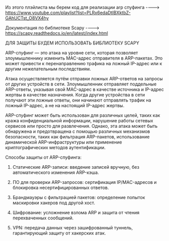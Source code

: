 Из этого плэйлиста мы берем код для реализации arp спуфинга ---->
https://www.youtube.com/playlist?list=PLRx6edaDtIBXktbZ-GAhUCTst_O8VX4hy

Документация по библиотеке Scapy ---->
https://scapy.readthedocs.io/en/latest/index.html

ДЛЯ ЗАЩИТЫ БУДЕМ ИСПОЛЬЗОВАТЬ БИБЛИОТЕКУ SCAPY

ARP-спуфинг — это атака на уровне сети, которая позволяет злоумышленнику изменить MAC-адрес отправителя в ARP-пакетах. Это может привести к перенаправлению трафика на ложный IP-адрес или к другим нежелательным последствиям.

Атака осуществляется путём отправки ложных ARP-ответов на запросы от других устройств в сети. Злоумышленник отправляет поддельные ARP-ответы, указывая свой MAC-адрес в качестве источника и IP-адрес жертвы в качестве назначения. Когда другие устройства в сети получают эти ложные ответы, они начинают отправлять трафик на ложный IP-адрес, а не на настоящий IP-адрес жертвы.

ARP-спуфинг может быть использован для различных целей, таких как кража конфиденциальной информации, нарушение работы сетевых сервисов или просто для развлечения. Однако, эта атака может быть обнаружена и предотвращена с помощью различных механизмов безопасности, таких как фильтрация ARP-пакетов, использование динамической ARP-инфраструктуры или применение криптографических методов аутентификации.

Способы защиты от ARP-спуфинга:

1) Статические ARP-записи: введение записей вручную, без автоматического изменения ARP-кэша.

2) ПО для проверки ARP-запросов: сертификация IP/MAC-адресов и блокировка несертифицированных ответов.

3) Брандмауэры с фильтрацией пакетов: определение попыток маскировки хакеров под другой хост.

4) Шифрование: усложнение взлома ARP и защита от чтения перехваченных сообщений.

5) VPN: передача данных через зашифрованный туннель, гарантирующий защиту от хакерских атак.



